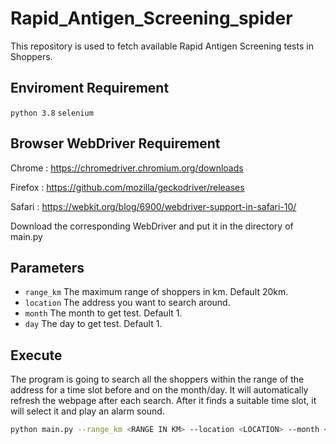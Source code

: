 # Rapid_Antigen_Screening_spider

This repository is used to fetch available Rapid Antigen Screening tests in Shoppers.

## Enviroment Requirement

`python 3.8`
`selenium`

## Browser WebDriver Requirement

Chrome : https://chromedriver.chromium.org/downloads

Firefox : https://github.com/mozilla/geckodriver/releases

Safari : https://webkit.org/blog/6900/webdriver-support-in-safari-10/

Download the corresponding WebDriver and put it in the directory of main.py

## Parameters

- `range_km` The maximum range of shoppers in km. Default 20km.
- `location` The address you want to search around.
- `month` The month to get test. Default 1.
- `day` The day to get test. Default 1.

## Execute

The program is going to search all the shoppers within the range of the address for a time slot before and on the month/day. It will automatically refresh the webpage after each search. After it finds a suitable time slot, it will select it and play an alarm sound.

```bash
python main.py --range_km <RANGE IN KM> --location <LOCATION> --month <MONTH> --day <DAY>
```
